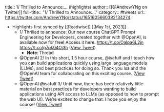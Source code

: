title:: 1/ Thrilled to Announce:... (highlights)
author:: [[@AndrewYNg on Twitter]]
full-title:: "1/ Thrilled to Announce:..."
category:: #tweets
url:: https://twitter.com/AndrewYNg/status/1651605660382134274

- Highlights first synced by [[Readwise]] [[May 1st, 2023]]
	- 1/ Thrilled to announce: Our new course ChatGPT Prompt Engineering for Developers, created together with @OpenAI, is available now for free! Access it here: https://t.co/OaIpa6L2jn https://t.co/g7pk04Oi3h ([View Tweet](https://twitter.com/AndrewYNg/status/1651605660382134274))
		- **Note**: Thread
	- @OpenAI 2/ In this short, 1.5 hour course, @isafulf and I teach how you can build applications quickly using large language models (LLMs), and best practices for doing so. Thank you Isa and the @OpenAI team for collaborating on this exciting course. ([View Tweet](https://twitter.com/AndrewYNg/status/1651605901781110785))
	- @OpenAI @isafulf 3/ Until now, there has been relatively little material on best practices for developers wanting to build applications using API access to LLMs (as opposed to how to prompt the web UI). We’re excited to change that. I hope you enjoy the course! ([View Tweet](https://twitter.com/AndrewYNg/status/1651606376161103872))